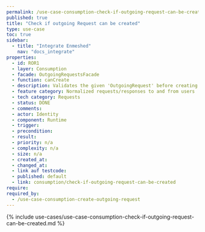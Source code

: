 ```yaml
---
permalink: /use-case-consumption-check-if-outgoing-request-can-be-created
published: true
title: "Check if outgoing Request can be created"
type: use-case
toc: true
sidebar:
  - title: "Integrate Enmeshed"
    nav: "docs_integrate"
properties:
  - id: ROR1
  - layer: Consumption
  - facade: OutgoingRequestsFacade
  - function: canCreate
  - description: Validates the given 'OutgoingRequest' before creating it
  - feature category: Normalized requests/responses to and from users
  - tech category: Requests
  - status: DONE
  - comments:
  - actor: Identity
  - component: Runtime
  - trigger:
  - precondition:
  - result:
  - priority: n/a
  - complexity: n/a
  - size: n/a
  - created_at:
  - changed_at:
  - link auf testcode:
  - published: default
  - link: consumption/check-if-outgoing-request-can-be-created
require:
required_by:
  - /use-case-consumption-create-outgoing-request
---
```


{% include use-cases/use-case-consumption-check-if-outgoing-request-can-be-created.md %}
